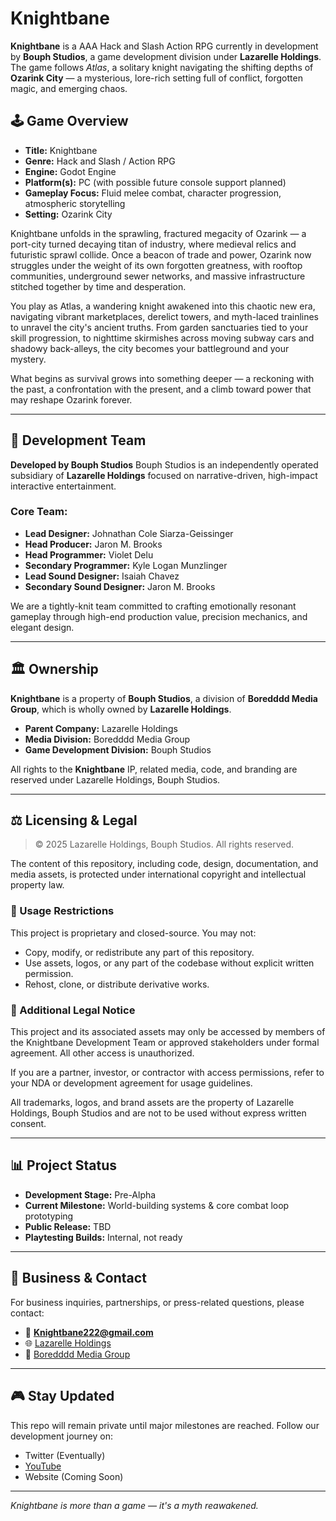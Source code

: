 # Knightbane

**Knightbane** is a AAA Hack and Slash Action RPG currently in development by **Bouph Studios**, a game development division under **Lazarelle Holdings**. The game follows *Atlas*, a solitary knight navigating the shifting depths of **Ozarink City** — a mysterious, lore-rich setting full of conflict, forgotten magic, and emerging chaos.

## 🕹️ Game Overview

* **Title:** Knightbane
* **Genre:** Hack and Slash / Action RPG
* **Engine:** Godot Engine
* **Platform(s):** PC (with possible future console support planned)
* **Gameplay Focus:** Fluid melee combat, character progression, atmospheric storytelling
* **Setting:** Ozarink City

Knightbane unfolds in the sprawling, fractured megacity of Ozarink — a port-city turned decaying titan of industry, where medieval relics and futuristic sprawl collide. Once a beacon of trade and power, Ozarink now struggles under the weight of its own forgotten greatness, with rooftop communities, underground sewer networks, and massive infrastructure stitched together by time and desperation.

You play as Atlas, a wandering knight awakened into this chaotic new era, navigating vibrant marketplaces, derelict towers, and myth-laced trainlines to unravel the city's ancient truths. From garden sanctuaries tied to your skill progression, to nighttime skirmishes across moving subway cars and shadowy back-alleys, the city becomes your battleground and your mystery.

What begins as survival grows into something deeper — a reckoning with the past, a confrontation with the present, and a climb toward power that may reshape Ozarink forever.

---

## 🧠 Development Team

**Developed by Bouph Studios**
Bouph Studios is an independently operated subsidiary of **Lazarelle Holdings** focused on narrative-driven, high-impact interactive entertainment.

### Core Team:

* **Lead Designer:** Johnathan Cole Siarza-Geissinger
* **Head Producer:** Jaron M. Brooks
* **Head Programmer:** Violet Delu
* **Secondary Programmer:** Kyle Logan Munzlinger
* **Lead Sound Designer:** Isaiah Chavez
* **Secondary Sound Designer:** Jaron M. Brooks

We are a tightly-knit team committed to crafting emotionally resonant gameplay through high-end production value, precision mechanics, and elegant design.

---

## 🏛️ Ownership

**Knightbane** is a property of **Bouph Studios**, a division of **Boredddd Media Group**, which is wholly owned by **Lazarelle Holdings**.

* **Parent Company:** Lazarelle Holdings
* **Media Division:** Boredddd Media Group
* **Game Development Division:** Bouph Studios

All rights to the **Knightbane** IP, related media, code, and branding are reserved under Lazarelle Holdings, Bouph Studios.

---

## ⚖️ Licensing & Legal

> © 2025 Lazarelle Holdings, Bouph Studios. All rights reserved.

The content of this repository, including code, design, documentation, and media assets, is protected under international copyright and intellectual property law.

### 🚫 Usage Restrictions

This project is proprietary and closed-source. You may not:

* Copy, modify, or redistribute any part of this repository.
* Use assets, logos, or any part of the codebase without explicit written permission.
* Rehost, clone, or distribute derivative works.

### 📄 Additional Legal Notice

This project and its associated assets may only be accessed by members of the Knightbane Development Team or approved stakeholders under formal agreement. All other access is unauthorized.

If you are a partner, investor, or contractor with access permissions, refer to your NDA or development agreement for usage guidelines.

All trademarks, logos, and brand assets are the property of Lazarelle Holdings, Bouph Studios and are not to be used without express written consent.

---

## 📊 Project Status

* **Development Stage:** Pre-Alpha
* **Current Milestone:** World-building systems & core combat loop prototyping
* **Public Release:** TBD
* **Playtesting Builds:** Internal, not ready

---

## 🤝 Business & Contact

For business inquiries, partnerships, or press-related questions, please contact:

* 📧 **[Knightbane222@gmail.com](mailto:Knightbane222@gmail.com)**
* 🌐 [Lazarelle Holdings](https://github.com/jaronmbrooks)
* 💼 [Boredddd Media Group](https://github.com/jaronmbrooks)

---

## 🎮 Stay Updated

This repo will remain private until major milestones are reached. Follow our development journey on:

* Twitter (Eventually)
* [YouTube](https://www.youtube.com/@KnightBane_Dev)
* Website (Coming Soon)

---

*Knightbane is more than a game — it's a myth reawakened.*
